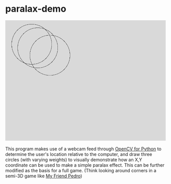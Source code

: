 # paralax-demo

![Image of readout](./docs/paralax.png)

This program makes use of a webcam feed through [OpenCV for Python](https://opencv.org) to determine the user's location relative to the computer, and draw three circles (with varying weights) to visually demonstrate how an X,Y coordinate can be used to make a simple paralax effect. This can be further modified as the basis for a full game. (Think looking around corners in a semi-3D game like [My Friend Pedro](https://store.steampowered.com/app/557340/My_Friend_Pedro/))